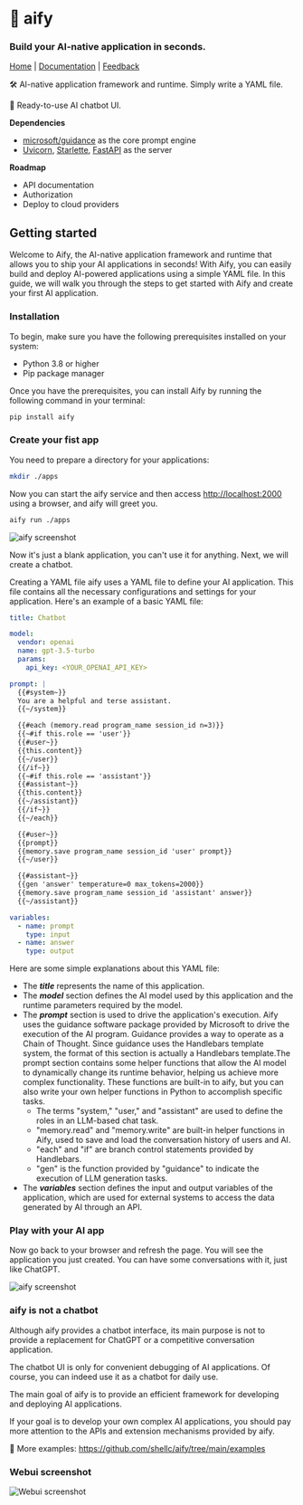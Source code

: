 # 🚀 aify

### Build your AI-native application in seconds.

[Home](https://aify.run/) | [Documentation](https://docs.aify.run/) | [Feedback](https://github.com/shellc/aify/issues)

🛠️ AI-native application framework and runtime. Simply write a YAML file.

🤖 Ready-to-use AI chatbot UI.

**Dependencies**

* [microsoft/guidance](https://github.com/microsoft/guidance) as the core prompt engine
* [Uvicorn](https://www.uvicorn.org/), [Starlette](https://www.starlette.io/), [FastAPI](https://fastapi.tiangolo.com/) as the server

**Roadmap**

* API documentation
* Authorization
* Deploy to cloud providers

## Getting started

Welcome to Aify, the AI-native application framework and runtime that allows you to ship your AI applications in seconds! With Aify, you can easily build and deploy AI-powered applications using a simple YAML file. In this guide, we will walk you through the steps to get started with Aify and create your first AI application.


### Installation

To begin, make sure you have the following prerequisites installed on your system:

* Python 3.8 or higher
* Pip package manager

Once you have the prerequisites, you can install Aify by running the following command in your terminal:

```bash
pip install aify
```

### Create your fist app

You need to prepare a directory for your applications:

```bash
mkdir ./apps
```

Now you can start the aify service and then access [http://localhost:2000](http://localhost:2000) using a browser, and aify will greet you.

```bash
aify run ./apps
```

![aify screenshot](https://docs.aify.run/assets/images/screenshots/aify_webui_new_start_screenshot.png)

Now it's just a blank application, you can't use it for anything. Next, we will create a chatbot.

Creating a YAML file aify uses a YAML file to define your AI application. This file contains all the necessary configurations and settings for your application. Here's an example of a basic YAML file:

```yaml
title: Chatbot

model:
  vendor: openai
  name: gpt-3.5-turbo
  params:
    api_key: <YOUR_OPENAI_API_KEY>

prompt: |
  {{#system~}}
  You are a helpful and terse assistant.
  {{~/system}}

  {{#each (memory.read program_name session_id n=3)}}
  {{~#if this.role == 'user'}}
  {{#user~}}
  {{this.content}}
  {{~/user}}
  {{/if~}}
  {{~#if this.role == 'assistant'}}
  {{#assistant~}}
  {{this.content}}
  {{~/assistant}}
  {{/if~}}
  {{~/each}}

  {{#user~}}
  {{prompt}}
  {{memory.save program_name session_id 'user' prompt}}
  {{~/user}}

  {{#assistant~}}
  {{gen 'answer' temperature=0 max_tokens=2000}}
  {{memory.save program_name session_id 'assistant' answer}}
  {{~/assistant}}

variables:
  - name: prompt
    type: input
  - name: answer
    type: output
```

Here are some simple explanations about this YAML file:

* The ***title*** represents the name of this application.
* The ***model*** section defines the AI model used by this application and the runtime parameters required by the model.
* The ***prompt*** section is used to drive the application's execution. Aify uses the guidance software package provided by Microsoft to drive the execution of the AI program. Guidance provides a way to operate as a Chain of Thought. Since guidance uses the Handlebars template system, the format of this section is actually a Handlebars template.The prompt section contains some helper functions that allow the AI model to dynamically change its runtime behavior, helping us achieve more complex functionality. These functions are built-in to aify, but you can also write your own helper functions in Python to accomplish specific tasks.
    * The terms "system," "user," and "assistant" are used to define the roles in an LLM-based chat task.
    * "memory.read" and "memory.write" are built-in helper functions in Aify, used to save and load the conversation history of users and AI.
    * "each" and "if" are branch control statements provided by Handlebars.
    * "gen" is the function provided by "guidance" to indicate the execution of LLM generation tasks.
* The ***variables*** section defines the input and output variables of the application, which are used for external systems to access the data generated by AI through an API.

### Play with your AI app

Now go back to your browser and refresh the page. You will see the application you just created. You can have some conversations with it, just like ChatGPT.

![aify screenshot](https://docs.aify.run/assets/images/screenshots/aify_webui_new_start_1_screenshot.png)

### aify is not a chatbot

Although aify provides a chatbot interface, its main purpose is not to provide a replacement for ChatGPT or a competitive conversation application.

The chatbot UI is only for convenient debugging of AI applications. Of course, you can indeed use it as a chatbot for daily use.

The main goal of aify is to provide an efficient framework for developing and deploying AI applications.

If your goal is to develop your own complex AI applications, you should pay more attention to the APIs and extension mechanisms provided by aify.

📝 More examples: https://github.com/shellc/aify/tree/main/examples

### Webui screenshot

![Webui screenshot](https://docs.aify.run/assets/images/screenshots/aify_webui_screenshot.png)